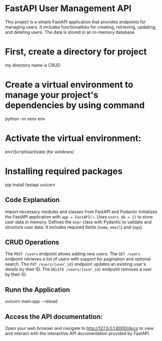 # FastAPI User Management API

This project is a simple FastAPI application that provides endpoints for managing users. It includes functionalities for creating, retrieving, updating, and deleting users. The data is stored in an in-memory database.

# First, create a directory for project 
 my directory name is CRUD

# Create a virtual environment to manage your project's dependencies by using command 
python -m venv env

# Activate the virtual environment:
env\Scripts\activate  (for windows)

# Installing required packages
pip install fastapi uvicorn

## Code Explanation
Import necessary modules and classes from FastAPI and Pydantic
Initializes the FastAPI application with `app = FastAPI()`. 
Uses `users_db = {}` to store user data in memory. 
Defines the `User` class with Pydantic to validate and structure user data. It includes required fields (`name`, `email`) and (`age`).

## CRUD Operations
The `POST /users` endpoint allows adding new users. 
The `GET /users` endpoint retrieves a list of users with support for pagination and optional search. 
The `PUT /users/{user_id}` endpoint updates an existing user's details by their ID. 
The `DELETE /users/{user_id}` endpoint removes a user by their ID. 

## Runn the Application
uvicorn main:app --reload

## Access the API documentation:
Open your web browser and navigate to http://127.0.0.1:8000/docs to view and interact with the interactive API documentation provided by FastAPI.






